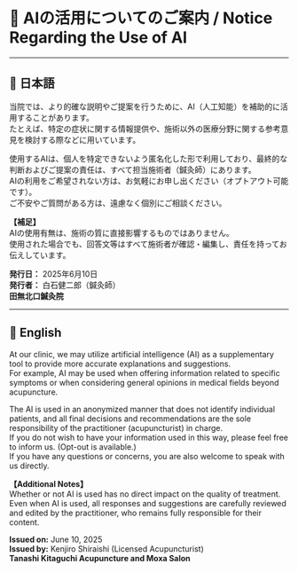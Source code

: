 # 📄 AIの活用についてのご案内 / Notice Regarding the Use of AI

---

## 🧾 日本語

当院では、より的確な説明やご提案を行うために、AI（人工知能）を補助的に活用することがあります。  
たとえば、特定の症状に関する情報提供や、施術以外の医療分野に関する参考意見を検討する際などに用いています。

使用するAIは、個人を特定できないよう匿名化した形で利用しており、最終的な判断およびご提案の責任は、すべて担当施術者（鍼灸師）にあります。  
AIの利用をご希望されない方は、お気軽にお申し出ください（オプトアウト可能です）。  
ご不安やご質問がある方は、遠慮なく個別にご相談ください。

**【補足】**  
AIの使用有無は、施術の質に直接影響するものではありません。  
使用された場合でも、回答文等はすべて施術者が確認・編集し、責任を持ってお伝えしています。

**発行日：** 2025年6月10日  
**発行者：** 白石健二郎（鍼灸師）  
**田無北口鍼灸院**

---

## 📘 English

At our clinic, we may utilize artificial intelligence (AI) as a supplementary tool to provide more accurate explanations and suggestions.  
For example, AI may be used when offering information related to specific symptoms or when considering general opinions in medical fields beyond acupuncture.

The AI is used in an anonymized manner that does not identify individual patients, and all final decisions and recommendations are the sole responsibility of the practitioner (acupuncturist) in charge.  
If you do not wish to have your information used in this way, please feel free to inform us. (Opt-out is available.)  
If you have any questions or concerns, you are also welcome to speak with us directly.

**【Additional Notes】**  
Whether or not AI is used has no direct impact on the quality of treatment.  
Even when AI is used, all responses and suggestions are carefully reviewed and edited by the practitioner, who remains fully responsible for their content.

**Issued on:** June 10, 2025  
**Issued by:** Kenjiro Shiraishi (Licensed Acupuncturist)  
**Tanashi Kitaguchi Acupuncture and Moxa Salon**
